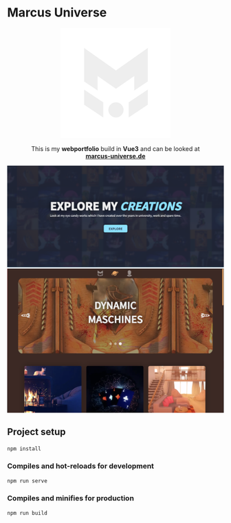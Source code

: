 # Marcus Universe

<p align="center">
<a target="_blank" href="https://marcus-universe.de"> <img src="./src/assets/logo/mu-logo.svg" width="256"> </a>
</p>
<p align="center">
This is my <b>webportfolio</b> build in <b>Vue3</b> and can be looked at 
<br>
<a target="_blank" href="https://marcus-universe.de"><b>marcus-universe.de</b></a>
</p>

![Explore Image 1](./design/Explore_1.PNG)
![Explore Image 2](./design/Explore_2.PNG)

## Project setup

```
npm install
```

### Compiles and hot-reloads for development

```
npm run serve
```

### Compiles and minifies for production

```
npm run build
```

